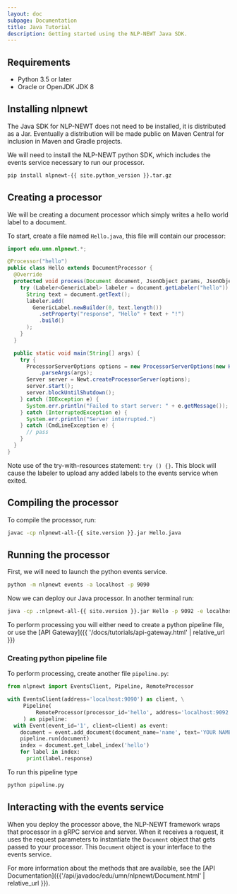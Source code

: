 ```yaml
---
layout: doc
subpage: Documentation
title: Java Tutorial
description: Getting started using the NLP-NEWT Java SDK.
---
```


## Requirements

- Python 3.5 or later
- Oracle or OpenJDK JDK 8

## Installing nlpnewt

The Java SDK for NLP-NEWT does not need to be installed, it is distributed as
a Jar. Eventually a distribution will be made public on Maven Central for
inclusion in Maven and Gradle projects.

We will need to install the NLP-NEWT python SDK, which includes the events
service necessary to run our processor.

```bash
pip install nlpnewt-{{ site.python_version }}.tar.gz
```


## Creating a processor

We will be creating a document processor which simply writes a hello world
label to a document.

To start, create a file named ``Hello.java``, this file will contain our
processor:

```java
import edu.umn.nlpnewt.*;

@Processor("hello")
public class Hello extends DocumentProcessor {
  @Override
  protected void process(Document document, JsonObject params, JsonObjectBuilder result) {
    try (Labeler<GenericLabel> labeler = document.getLabeler("hello")) {
      String text = document.getText();
      labeler.add(
        GenericLabel.newBuilder(0, text.length())
          .setProperty("response", "Hello" + text + "!")
          .build()
      );
    }
  }

  public static void main(String[] args) {
    try {
      ProcessorServerOptions options = new ProcessorServerOptions(new Hello())
          .parseArgs(args);
      Server server = Newt.createProcessorServer(options);
      server.start();
      server.blockUntilShutdown();
    } catch (IOException e) {
      System.err.println("Failed to start server: " + e.getMessage());
    } catch (InterruptedException e) {
      System.err.println("Server interrupted.")
    } catch (CmdLineException e) {
      // pass
    }
  }
}
```

Note use of the try-with-resources statement: ``try () {}``. This block will
cause the labeler to upload any added labels to the events service when exited.


## Compiling the processor

To compile the processor, run:

```bash
javac -cp nlpnewt-all-{{ site.version }}.jar Hello.java
```


## Running the processor

First, we will need to launch the python events service.

```bash
python -m nlpnewt events -a localhost -p 9090
```

Now we can deploy our Java processor. In another terminal run:

```bash
java -cp .:nlpnewt-all-{{ site.version }}.jar Hello -p 9092 -e localhost:9090
```

To perform processing you will either need to create a python pipeline file, or
use the [API Gateway]({{ '/docs/tutorials/api-gateway.html' | relative_url }})

### Creating python pipeline file

To perform processing, create another file ``pipeline.py``:

```python
from nlpnewt import EventsClient, Pipeline, RemoteProcessor

with EventsClient(address='localhost:9090') as client, \
     Pipeline(
         RemoteProcessor(processor_id='hello', address='localhost:9092')
     ) as pipeline:
  with Event(event_id='1', client=client) as event:
    document = event.add_document(document_name='name', text='YOUR NAME')
    pipeline.run(document)
    index = document.get_label_index('hello')
    for label in index:
      print(label.response)
```

To run this pipeline type

```bash
python pipeline.py
```

## Interacting with the events service

When you deploy the processor above, the NLP-NEWT framework wraps that processor
in a gRPC service and server. When it receives a request, it uses the request
parameters to instantiate the ``Document`` object that gets passed to your
processor. This ``Document`` object is your interface to the events service.

For more information about the methods that are available, see the
[API Documentation]({{'/api/javadoc/edu/umn/nlpnewt/Document.html' | relative_url }}).
